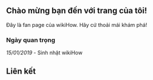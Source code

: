 <!DOCTYPE html>
<html>
<head>
<title>Pham Ngoc Anh Quoc</title>
<style>
body{
background-image:src("https://toanthaydinh.com/wp-content/uploads/2020/04/anh-bia-anime-cap-doi-8.png");
}
</style>
</head>
  <body>
  <!-- <img > -->
<h2> Chào mừng bạn đến với trang của tôi!</h1>
<p>Đây là fan page của wikiHow. Hãy cứ thoải mái khám phá!</p>
<h3>Ngày quan trọng</h2>
<p><i>15/01/2019</i> - Sinh nhật wikiHow</p>
<h2>Liên kết</h2>
</body>
</html>
